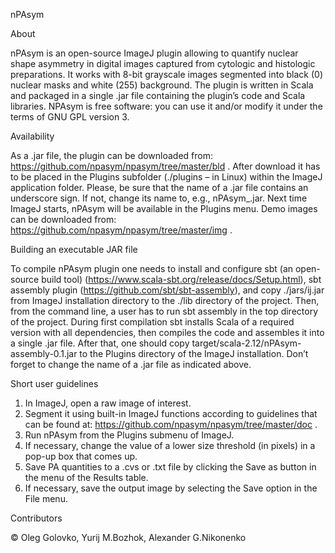 nPAsym

About

nPAsym is an open-source ImageJ plugin allowing to quantify nuclear shape asymmetry in digital images captured from cytologic and histologic preparations. It works with 8-bit grayscale images segmented into black (0) nuclear masks and white (255) background. The plugin is written in Scala and packaged in a single .jar file containing the plugin’s code and Scala libraries. NPAsym is free software: you can use it and/or modify it under the terms of GNU GPL version 3. 

Availability

As a .jar file, the plugin can be downloaded from: https://github.com/npasym/npasym/tree/master/bld . After download it has to be placed in the Plugins subfolder (./plugins – in Linux) within the ImageJ application folder. Please, be sure that the name of a .jar file contains an underscore sign. If not, change its name to, e.g., nPAsym_.jar. Next time ImageJ starts, nPAsym will be available in the Plugins menu. Demo images can be downloaded from: https://github.com/npasym/npasym/tree/master/img .

Building an executable JAR file

To compile nPAsym plugin one needs to install and configure sbt (an open-source build tool) (https://www.scala-sbt.org/release/docs/Setup.html), sbt assembly plugin (https://github.com/sbt/sbt-assembly), and copy ./jars/ij.jar from ImageJ installation directory to the ./lib directory of the project. Then, from the command line, a user has to run sbt assembly in the top directory of the project. During first compilation sbt installs Scala of a required version with all dependencies, then compiles the code and assembles it into a single .jar file. After that, one should copy target/scala-2.12/nPAsym-assembly-0.1.jar to the Plugins directory of the ImageJ installation. Don’t forget to change the name of a .jar file as indicated above.

Short user guidelines

1. In ImageJ, open a raw image of interest.
2. Segment it using built-in ImageJ functions according to guidelines that can be found at:  https://github.com/npasym/npasym/tree/master/doc .
3. Run nPAsym from the Plugins submenu of ImageJ.
4. If necessary, change the value of a lower size threshold (in pixels) in a pop-up box that comes up. 
5. Save PA quantities to a .cvs or .txt file by clicking the Save as button in the menu of the Results table. 
6. If necessary, save the output image by selecting the Save option in the File menu.

Contributors

© Oleg Golovko, Yurij M.Bozhok, Alexander G.Nikonenko
